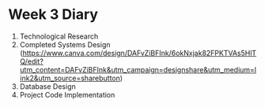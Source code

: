 # Week 3 Diary

1. Technological Research
2. Completed Systems Design (https://www.canva.com/design/DAFvZiBFInk/6okNxjak82FPKTVAs5HlTQ/edit?utm_content=DAFvZiBFInk&utm_campaign=designshare&utm_medium=link2&utm_source=sharebutton)
3. Database Design
4. Project Code Implementation